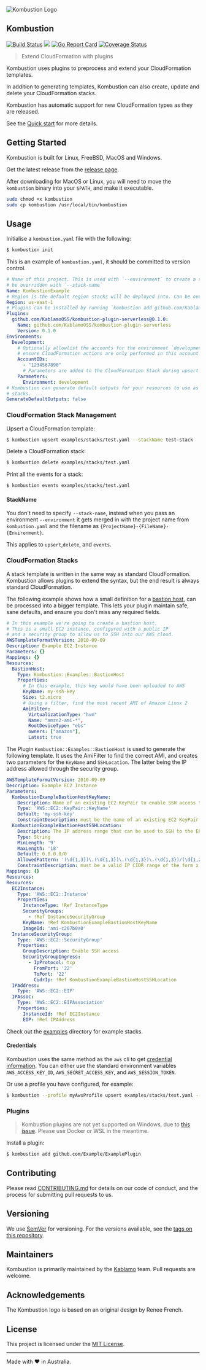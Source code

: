 ![Kombustion Logo](https://raw.githubusercontent.com/KablamoOSS/kombustion/master/documentation/static/img/favicons/logo.png "Komby")

## Kombustion

[![Build Status](https://travis-ci.org/KablamoOSS/kombustion.svg?branch=master)](https://travis-ci.org/KablamoOSS/kombustion)
[![](https://tokei.rs/b1/github/KablamoOSS/kombustion)](https://github.com/KablamoOSS/kombustion)
[![Go Report Card](https://goreportcard.com/badge/github.com/KablamoOSS/kombustion)](https://goreportcard.com/report/github.com/KablamoOSS/kombustion)
[![Coverage Status](https://coveralls.io/repos/github/KablamoOSS/kombustion/badge.svg?branch=master)](https://coveralls.io/github/KablamoOSS/kombustion?branch=master)

> Extend CloudFormation with plugins

Kombustion uses plugins to preprocess and extend your CloudFormation templates.

In addition to generating templates, Kombustion can also create, update and
delete your CloudFormation stacks.

Kombustion has automatic support for new CloudFormation types as they are
released.

See the [Quick start](https://kombustion.io/docs/getting-started/) for more
details.

## Getting Started

Kombustion is built for Linux, FreeBSD, MacOS and Windows.

Get the latest release from the
[release page](https://github.com/KablamoOSS/kombustion/releases).

After downloading for MacOS or Linux, you will need to move the `kombustion`
binary into your `$PATH`, and make it executable.

```bash
sudo chmod +x kombustion
sudo cp kombustion /usr/local/bin/kombustion
```

## Usage

Initialise a `kombustion.yaml` file with the following:

```sh
$ kombustion init
```

This is an example of `kombustion.yaml`, it should be committed to version
control.

```yaml
# Name of this project. This is used with `--environment` to create a stack name, which can
# be overridden with `--stack-name`
Name: KombustionExample
# Region is the default region stacks will be deployed into. Can be overridden with `--region us-east-2`
Region: us-east-1
# Plugins can be installed by running `kombustion add github.com/KablamoOSS/kombustion-plugin-serverless`
Plugins:
  github.com/KablamoOSS/kombustion-plugin-serverless@0.1.0:
    Name: github.com/KablamoOSS/kombustion-plugin-serverless
    Version: 0.1.0
Environments:
  Development:
    # Optionally allowlist the accounts for the environment `development`, this will
    # ensure CloudFormation actions are only performed in this account
    AccountIDs:
      - "1234567890"
      # Parameters are added to the CloudFormation Stack during upsert
    Parameters:
      Environment: development
# Kombustion can generate default outputs for your resources to use as references in other
# stacks.
GenerateDefaultOutputs: false
```

### CloudFormation Stack Management

Upsert a CloudFormation template:

```sh
$ kombustion upsert examples/stacks/test.yaml --stackName test-stack
```

Delete a CloudFormation stack:

```sh
$ kombustion delete examples/stacks/test.yaml
```

Print all the events for a stack:

```sh
$ kombustion events examples/stacks/test.yaml
```

#### StackName

You don't need to specify `--stack-name`, instead when you pass an environment
`--environment` it gets merged in with the project name from `kombustion.yaml`
and the filename as `{ProjectName}-{FileName}-{Environment}`.

This applies to `upsert`,`delete`, and `events`.

### CloudFormation Stacks

A stack template is written in the same way as standard CloudFormation.
Kombustion allows plugins to extend the syntax, but the end result is always
standard CloudFormation.

The following example shows how a small definition for a
[bastion host](https://en.wikipedia.org/wiki/Bastion_host), can be processed
into a bigger template. This lets your plugin maintain safe, sane defaults, and
ensure you don't miss any required fields.

```yaml
# In this example we're going to create a bastion host.
# This is a small EC2 instance, configured with a public IP
# and a security group to allow us to SSH into our AWS cloud.
AWSTemplateFormatVersion: 2010-09-09
Description: Example EC2 Instance
Parameters: {}
Mappings: {}
Resources:
  BastionHost:
    Type: Kombustion::Examples::BastionHost
    Properties:
      # In this example, this key would have been uploaded to AWS
      KeyName: my-ssh-key
      Size: t2.micro
      # Using a filter, find the most recent AMI of Amazon Linux 2
      AmiFilter:
        VirtualizationType: "hvm"
        Name: "amzn2-ami-*",
        RootDeviceType: "ebs"
        owners: ["amazon"],
        Latest: true
```

The Plugin `Kombustion::Examples::BastionHost` is used to generate the following
template. It uses the AmiFilter to find the correct AMI, and creates two
parameters for the `KeyName` and `SSHLocation`. The latter being the IP address
allowed through the security group.

```yaml
AWSTemplateFormatVersion: 2010-09-09
Description: Example EC2 Instance
Parameters:
  KombustionExampleBastionHostKeyName:
    Description: Name of an existing EC2 KeyPair to enable SSH access to the instances
    Type: 'AWS::EC2::KeyPair::KeyName'
    Default: 'my-ssh-key'
    ConstraintDescription: must be the name of an existing EC2 KeyPair.
  KombustionExampleBastionHostSSHLocation:
    Description: The IP address range that can be used to SSH to the EC2 instances
    Type: String
    MinLength: '9'
    MaxLength: '18'
    Default: 0.0.0.0/0
    AllowedPattern: '(\d{1,3})\.(\d{1,3})\.(\d{1,3})\.(\d{1,3})/(\d{1,2})'
    ConstraintDescription: must be a valid IP CIDR range of the form x.x.x.x/x.
Mappings: {}
Resources:
Resources:
  EC2Instance:
    Type: 'AWS::EC2::Instance'
    Properties:
      InstanceType: !Ref InstanceType
      SecurityGroups:
        - !Ref InstanceSecurityGroup
      KeyName: !Ref KombustionExampleBastionHostKeyName
      ImageId: 'ami-c267b0a0'
  InstanceSecurityGroup:
    Type: 'AWS::EC2::SecurityGroup'
    Properties:
      GroupDescription: Enable SSH access
      SecurityGroupIngress:
        - IpProtocol: tcp
          FromPort: '22'
          ToPort: '22'
          CidrIp: !Ref KombustionExampleBastionHostSSHLocation
  IPAddress:
    Type: 'AWS::EC2::EIP'
  IPAssoc:
    Type: 'AWS::EC2::EIPAssociation'
    Properties:
      InstanceId: !Ref EC2Instance
      EIP: !Ref IPAddress
```

Check out the
[examples](https://github.com/KablamoOSS/Kombustion/tree/master/examples/)
directory for example stacks.

#### Credentials

Kombustion uses the same method as the `aws` cli to get
[credential information](https://docs.aws.amazon.com/cli/latest/userguide/cli-chap-getting-started.html).
You can either use the standard environment variables `AWS_ACCESS_KEY_ID`,
`AWS_SECRET_ACCESS_KEY`, and `AWS_SESSION_TOKEN`.

Or use a profile you have configured, for example:

```sh
$ kombustion --profile myAwsProfile upsert examples/stacks/test.yaml --stackName test-stack
```

### Plugins

> Kombustion plugins are not yet supported on Windows, due to
> [this issue](https://github.com/golang/go/issues/19282). Please use Docker or
> WSL in the meantime.

Install a plugin:

```sh
$ kombustion add github.com/Example/ExamplePlugin
```

## Contributing

Please read
[CONTRIBUTING.md](https://github.com/KablamoOSS/kombustion/blob/master/CONTRIBUTING.md)
for details on our code of conduct, and the process for submitting pull requests
to us.

## Versioning

We use [SemVer](http://semver.org/) for versioning. For the versions available,
see the
[tags on this repository](https://github.com/KablamoOSS/kombustion/tags).

## Maintainers

Kombustion is primarily maintained by the [Kablamo](https://www.kablamo.com.au/)
team. Pull requests are welcome.

## Acknowledgements

The Kombustion logo is based on an original design by Renee French.

## License

This project is licensed under the
[MIT License](https://github.com/KablamoOSS/kombustion/blob/master/LICENSE).

---

Made with :heart: in Australia.
